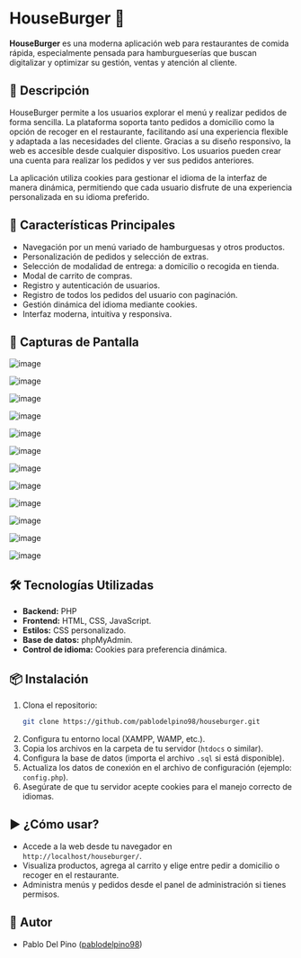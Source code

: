 # HouseBurger 🍔

**HouseBurger** es una moderna aplicación web para restaurantes de comida rápida, especialmente pensada para hamburgueserías que buscan digitalizar y optimizar su gestión, ventas y atención al cliente.

## 📝 Descripción

HouseBurger permite a los usuarios explorar el menú y realizar pedidos de forma sencilla. La plataforma soporta tanto pedidos a domicilio como la opción de recoger en el restaurante, facilitando así una experiencia flexible y adaptada a las necesidades del cliente. Gracias a su diseño responsivo, la web es accesible desde cualquier dispositivo. Los usuarios pueden crear una cuenta para realizar los pedidos y ver sus pedidos anteriores.

La aplicación utiliza cookies para gestionar el idioma de la interfaz de manera dinámica, permitiendo que cada usuario disfrute de una experiencia personalizada en su idioma preferido.

## 🚀 Características Principales

- Navegación por un menú variado de hamburguesas y otros productos.
- Personalización de pedidos y selección de extras.
- Selección de modalidad de entrega: a domicilio o recogida en tienda.
- Modal de carrito de compras.
- Registro y autenticación de usuarios.
- Registro de todos los pedidos del usuario con paginación.
- Gestión dinámica del idioma mediante cookies.
- Interfaz moderna, intuitiva y responsiva.

## 📸 Capturas de Pantalla

![image](https://github.com/user-attachments/assets/0aaf21fb-ab61-4f95-adac-8d8528600423)

![image](https://github.com/user-attachments/assets/a874289d-d9c1-4f19-9ba6-ed2c39f7707d)

![image](https://github.com/user-attachments/assets/3c9b3d00-7840-4193-aa07-a76e236cfb7b)

![image](https://github.com/user-attachments/assets/8ea43147-e56c-44fb-a485-30b4dc433185)

![image](https://github.com/user-attachments/assets/cdf5c00e-f582-46be-87a4-21f8367ebe23)

![image](https://github.com/user-attachments/assets/009c4537-32f6-4a54-be6b-90cf2db5a979)

![image](https://github.com/user-attachments/assets/26464042-4f0d-495c-80df-10b2de7a9e8b)

![image](https://github.com/user-attachments/assets/30451270-f325-4ef2-8e70-0fc0d51914f1)

![image](https://github.com/user-attachments/assets/f84968bc-ac16-405a-83f3-57d97bd26395)

![image](https://github.com/user-attachments/assets/366be82d-12f8-4247-9a39-010b44b4f290)

![image](https://github.com/user-attachments/assets/cba68090-12c3-4011-a986-b9f09bc8fcfb)

![image](https://github.com/user-attachments/assets/8a4df28f-8849-4b21-86bf-c8f7cb4a74df)


## 🛠️ Tecnologías Utilizadas

- **Backend:** PHP
- **Frontend:** HTML, CSS, JavaScript.
- **Estilos:** CSS personalizado.
- **Base de datos:** phpMyAdmin.
- **Control de idioma:** Cookies para preferencia dinámica.

## 📦 Instalación

1. Clona el repositorio:
    ```bash
    git clone https://github.com/pablodelpino98/houseburger.git
    ```
2. Configura tu entorno local (XAMPP, WAMP, etc.).
3. Copia los archivos en la carpeta de tu servidor (`htdocs` o similar).
4. Configura la base de datos (importa el archivo `.sql` si está disponible).
5. Actualiza los datos de conexión en el archivo de configuración (ejemplo: `config.php`).
6. Asegúrate de que tu servidor acepte cookies para el manejo correcto de idiomas.

## ▶️ ¿Cómo usar?

- Accede a la web desde tu navegador en `http://localhost/houseburger/`.
- Visualiza productos, agrega al carrito y elige entre pedir a domicilio o recoger en el restaurante.
- Administra menús y pedidos desde el panel de administración si tienes permisos.

## 👤 Autor

- Pablo Del Pino ([pablodelpino98](https://github.com/pablodelpino98))

